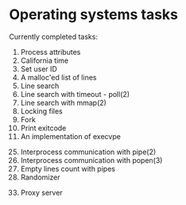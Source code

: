 # Operating systems tasks
Currently completed tasks:
01. Process attributes
02. California time
03. Set user ID
04. A malloc'ed list of lines
05. Line search
06. Line search with timeout - poll(2)
07. Line search with mmap(2)
08. Locking files
09. Fork
10. Print exitcode
11. An implementation of execvpe
25) Interprocess communication with pipe(2)
26) Interprocess communication with popen(3)
27) Empty lines count with pipes
28) Randomizer
33. Proxy server
